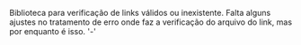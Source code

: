 Biblioteca para verificação de links válidos ou inexistente. Falta alguns ajustes no tratamento de erro onde faz a verificação do arquivo do link, mas por enquanto é isso. '-'
